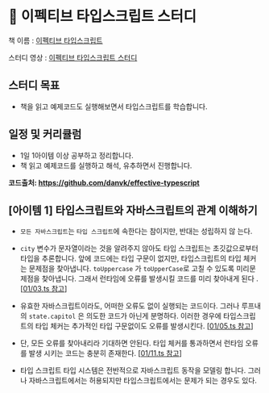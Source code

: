 # 📖 이펙티브 타입스크립트 스터디

책 이름 :
[이펙티브 타입스크립트](https://blog.insightbook.co.kr/2021/06/10/%E3%80%8A%EC%9D%B4%ED%8E%99%ED%8B%B0%EB%B8%8C-%ED%83%80%EC%9E%85%EC%8A%A4%ED%81%AC%EB%A6%BD%ED%8A%B8-%EB%8F%99%EC%9E%91-%EC%9B%90%EB%A6%AC%EC%9D%98-%EC%9D%B4%ED%95%B4%EC%99%80-%EA%B5%AC%EC%B2%B4/)

스터디 영상 :
[이펙티브 타입스크립트 스터디](https://www.youtube.com/playlist?list=PLjQV3hketAJmXGaWCMGB9-085EiefWcyw)

## 스터디 목표

- 책을 읽고 예제코드도 실행해보면서 타입스크립트를 학습합니다.

## 일정 및 커리큘럼

- 1일 1아이템 이상 공부하고 정리합니다.
- 책 읽고 예제코드를 실행하고 해석, 유추하면서 진행합니다.

**코드출처: https://github.com/danvk/effective-typescript**

## [아이템 1] 타입스크립트와 자바스크립트의 관계 이해하기

- `모든 자바스크립트`는 `타입 스크립트`에 속한다는 참이지만, 반대는 성립하지 않
  는다.

- `city` 변수가 문자열이라는 것을 알려주지 않아도 타입 스크립트는 초깃값으로부터
  타입을 추론합니다. 앞에 코드에는 타입 구문이 없지만, 타입스크립트의 타입 체커
  는 문제점을 찾아냅니다. `toUppercase` 가 `toUpperCase`로 고칠 수 있도록 미리문
  제점을 찾아냅니다. 그래서 런타임에 오류를 발생시킬 코드를 미리 찾아내게 된다 .
  [[01/03.ts 참고](./01/03.ts)]

- 유효한 자바스크립트이라도, 어떠한 오류도 없이 실행되는 코드이다. 그러나 루프내
  의 `state.capitol` 은 의도한 코드가 아닌게 분명하다. 이러한 경우에 타입스크립
  트의 타입 체커는 추가적인 타입 구문없이도 오류를 발생시킨다.
  [[01/05.ts 참고](./01/05.ts)]

- 단, 모든 오류를 찾아내리라 기대하면 안된다. 타입 체커를 통과하면서 런타임 오류
  를 발생 시키는 코드는 충분히 존재한다. [[01/11.ts 참고](./01/11.ts)]

- 타입 스크립트 타입 시스템은 전반적으로 자바스크립트 동작을 모델링 합니다. 그러
  나 자바스크립트에서는 허용되지만 타입스크립트에서는 문제가 되는 경우도 있다.
